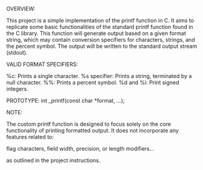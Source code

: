 OVERVIEW:

This project is a simple implementation of the printf function in C.
It aims to replicate some basic functionalities of the standard printf function found in the C library.
This function will generate output based on a given format string, which may contain conversion specifiers for characters, strings, and the percent symbol.
The output will be written to the standard output stream (stdout).

VALID FORMAT SPECIFIERS:

%c: Prints a single character.
%s specifier: Prints a string, terminated by a null character.
%%: Prints a percent symbol.
%d and %i: Print signed integers.

PROTOTYPE:
int _printf(const char *format, ...);

NOTE:

The custom printf function is designed to focus solely on the core functionality of printing formatted output.
It does not incorporate any features related to:

flag characters,
field width,
precision,
or length modifiers...

as outlined in the project instructions.

